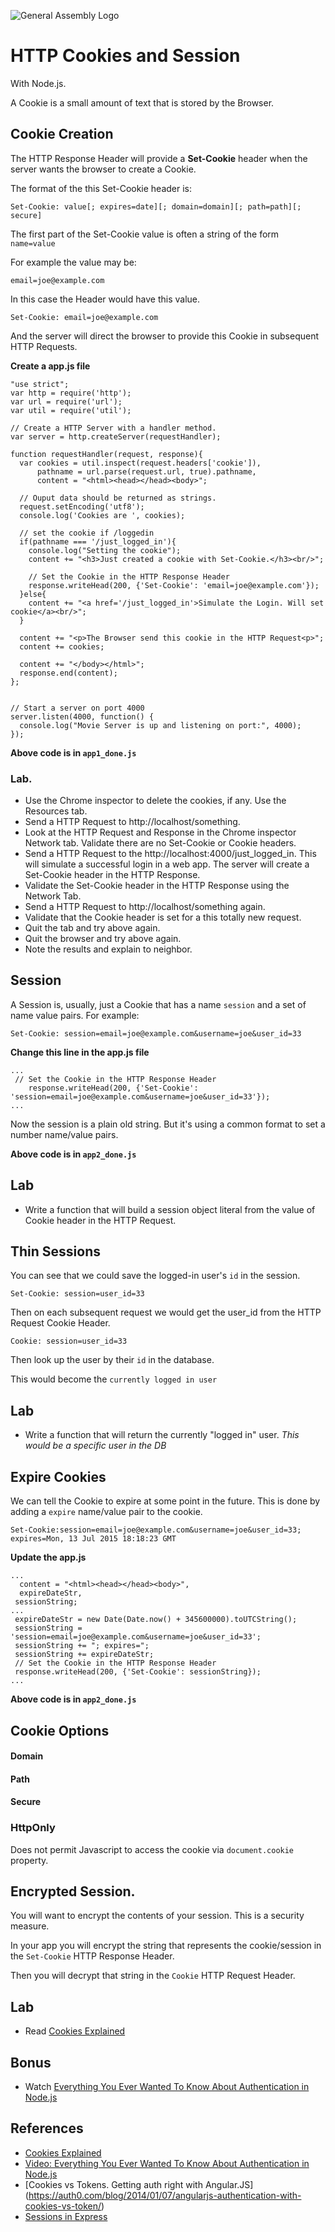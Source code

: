 ![General Assembly Logo](http://i.imgur.com/ke8USTq.png)

# HTTP Cookies and Session 

With Node.js.

A Cookie is a small amount of text that is stored by the Browser. 

## Cookie Creation

The HTTP Response Header will provide a **Set-Cookie** header when the server wants the browser to create a Cookie.

The format of the this Set-Cookie header is:


``Set-Cookie: value[; expires=date][; domain=domain][; path=path][; secure]``


The first part of the Set-Cookie value is often a string of the form ``name=value``

For example the value may be:

``email=joe@example.com``

In this case the Header would have this value.

``Set-Cookie: email=joe@example.com``

And the server will direct the browser to provide this Cookie in subsequent HTTP Requests.

**Create a app.js file**

```
"use strict";
var http = require('http');
var url = require('url');
var util = require('util');

// Create a HTTP Server with a handler method.
var server = http.createServer(requestHandler);

function requestHandler(request, response){
  var cookies = util.inspect(request.headers['cookie']),
      pathname = url.parse(request.url, true).pathname,
      content = "<html><head></head><body>";

  // Ouput data should be returned as strings.
  request.setEncoding('utf8');
  console.log('Cookies are ', cookies);

  // set the cookie if /loggedin
  if(pathname === '/just_logged_in'){
    console.log("Setting the cookie");
    content += "<h3>Just created a cookie with Set-Cookie.</h3><br/>";

    // Set the Cookie in the HTTP Response Header
    response.writeHead(200, {'Set-Cookie': 'email=joe@example.com'});
  }else{
    content += "<a href='/just_logged_in'>Simulate the Login. Will set cookie</a><br/>";
  }

  content += "<p>The Browser send this cookie in the HTTP Request<p>";
  content += cookies;

  content += "</body></html>";
  response.end(content);
};


// Start a server on port 4000
server.listen(4000, function() {
  console.log("Movie Server is up and listening on port:", 4000);
});

```

**Above code is in ``app1_done.js``**

### Lab. 

* Use the Chrome inspector to delete the cookies, if any. Use the Resources tab.
* Send a HTTP Request to http://localhost/something.
* Look at the HTTP Request and Response in the Chrome inspector Network tab. Validate there are no Set-Cookie or Cookie headers.
* Send a HTTP Request to the http://localhost:4000/just_logged_in. This will simulate a successful login in a web app. The server will create a Set-Cookie header in the HTTP Response. 
* Validate the Set-Cookie header in the HTTP Response using the Network Tab.
* Send a HTTP Request to http://localhost/something again. 
* Validate that the Cookie header is set for a this totally new request.
* Quit the tab and try above again.
* Quit the browser and try above again.
* Note the results and explain to neighbor.



## Session

A Session is, usually, just a Cookie that has a name ``session`` and a set of name value pairs. For example:

``Set-Cookie: session=email=joe@example.com&username=joe&user_id=33
``

**Change this line in the app.js file**

```
...
 // Set the Cookie in the HTTP Response Header                                                     
    response.writeHead(200, {'Set-Cookie': 'session=email=joe@example.com&username=joe&user_id=33'});
... 
```

Now the session is a plain old string. But it's using a common format to set a number name/value pairs.

**Above code is in ``app2_done.js``**

## Lab 
* Write a function that will build a session object literal from the value of Cookie header in the HTTP Request.

## Thin Sessions 

You can see that we could save the logged-in user's ``id`` in the session. 

``Set-Cookie: session=user_id=33``

Then on each subsequent request we would get the user_id from the HTTP Request Cookie Header.

``Cookie: session=user_id=33``

Then look up the user by their ``id`` in the database.

This would become the ``currently logged in user``

## Lab
* Write a function that will return the currently "logged in" user. *This would be a specific user in the DB*


## Expire Cookies

We can tell the Cookie to expire at some point in the future. This is done by adding a ``expire`` name/value pair to the cookie.

``Set-Cookie:session=email=joe@example.com&username=joe&user_id=33; expires=Mon, 13 Jul 2015 18:18:23 GMT``

**Update the app.js**

```
...
  content = "<html><head></head><body>",
  expireDateStr,
 sessionString;
...
 expireDateStr = new Date(Date.now() + 345600000).toUTCString();
 sessionString = 'session=email=joe@example.com&username=joe&user_id=33';
 sessionString += "; expires=";
 sessionString += expireDateStr;
 // Set the Cookie in the HTTP Response Header
 response.writeHead(200, {'Set-Cookie': sessionString});
...
```
**Above code is in ``app2_done.js``**

## Cookie Options

#### Domain

#### Path

#### Secure

### HttpOnly

Does not permit Javascript to access the cookie via ``document.cookie`` property.


## Encrypted Session.

You will want to encrypt the contents of your session. This is a security measure. 

In your app you will encrypt the string that represents the cookie/session in the ``Set-Cookie`` HTTP Response Header.

Then you will decrypt that string in the ``Cookie`` HTTP Request Header.

## Lab
* Read [Cookies Explained](http://www.nczonline.net/blog/2009/05/05/http-cookies-explained/)

## Bonus
* Watch [Everything You Ever Wanted To Know About Authentication in Node.js](https://www.youtube.com/watch?v=yvviEA1pOXw)

## References
* [Cookies Explained](http://www.nczonline.net/blog/2009/05/05/http-cookies-explained/)
* [Video: Everything You Ever Wanted To Know About Authentication in Node.js](https://www.youtube.com/watch?v=yvviEA1pOXw)
* [Cookies vs Tokens. Getting auth right with Angular.JS] (https://auth0.com/blog/2014/01/07/angularjs-authentication-with-cookies-vs-token/)
* [Sessions in Express](http://expressjs-book.com/index.html%3Fp=128.html)